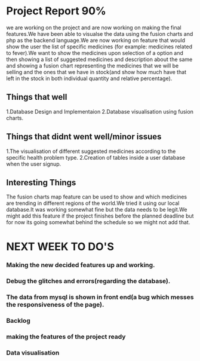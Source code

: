 # Project Report 90%
we are working on the project and are now working on making the final features.We have been able to visualse the data using the fusion charts and php as the backend language.We are now working on feature that would show the user the list of specific medicines (for example: medicines related to fever).We want to show the medicines upon selection of a option and then showing a list of suggested medicines and description about the same and showing a fusion chart representing the medicines that we will be selling and the ones that we have in stock(and show how much have that left in the stock in both individual quantity and relative percentage).

## Things that well
1.Database Design and Implementaion
2.Database visualisation using fusion charts.

## Things that didnt went well/minor issues
1.The visualisation of different suggested medicines according to the specific health problem type.
2.Creation of tables inside a user database when the user signup.

## Interesting Things
The fusion charts map feature can be used to show and which medicines are trending in different regions of the world.We tried it
using our local database.It was working somewhat fine but the data needs to be legit.We might add this feature if the project finishes before the planned deadline but for now its going somewhat behind the schedule so we might not add that.


# NEXT WEEK TO DO'S

### Making the new decided features up and working.
### Debug the glitches and errors(regarding the database).
### The data from mysql is shown in front end(a bug which messes the responsiveness of the page).

 ### Backlog

### making the features of the project ready
### Data visualisation

